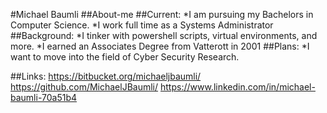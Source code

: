 #Michael Baumli
##About-me
##Current: 
*I am pursuing my Bachelors in Computer Science.
*I work full time as a Systems Administrator
##Background:
*I tinker with powershell scripts, virtual environments, and more.
*I earned an Associates Degree from Vatterott in 2001
##Plans:
*I want to move into the field of Cyber Security Research. 

##Links:
https://bitbucket.org/michaeljbaumli/
https://github.com/MichaelJBaumli/
https://www.linkedin.com/in/michael-baumli-70a51b4
